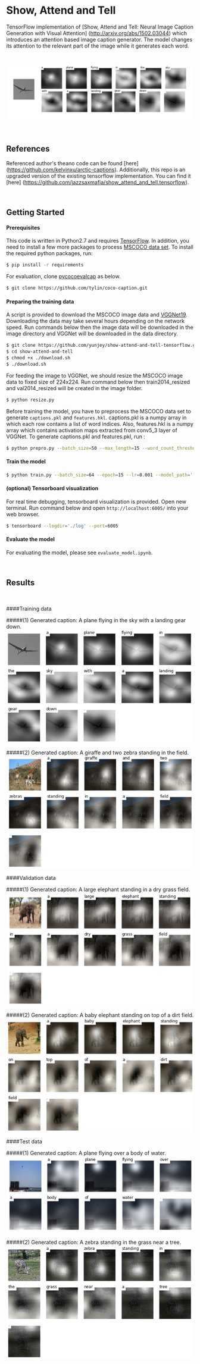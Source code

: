 # Show, Attend and Tell 
TensorFlow implementation of [Show, Attend and Tell: Neural Image Caption Generation with Visual Attention] (http://arxiv.org/abs/1502.03044) which introduces an attention based image caption generator. The model changes its attention to the relevant part of the image while it generates each word.

<br/>

![alt text](jpg/attention_over_time.jpg "soft attention")

<br/>

## References
Referenced author's theano code can be found [here] (https://github.com/kelvinxu/arctic-captions). Additionally, this repo is an upgraded version of the existing tensorflow implementation. You can find it [here] (https://github.com/jazzsaxmafia/show_attend_and_tell.tensorflow).

<br/>





## Getting Started

#### Prerequisites 

This code is written in Python2.7 and requires [TensorFlow](https://www.tensorflow.org/versions/r0.11/get_started/os_setup.html#anaconda-installation). In addition, you need to install a few more packages to process [MSCOCO data set](http://mscoco.org/home/).
To install the required python packages, run:

```bash
$ pip install -r requirements
```

For evaluation, clone [pycocoevalcap](http://mscoco.org/dataset/#download) as below.

```bash
$ git clone https://github.com/tylin/coco-caption.git
```

#### Preparing the training data

A script is provided to download the MSCOCO image data and [VGGNet19](http://www.vlfeat.org/matconvnet/pretrained/). Downloading the data may take several hours depending on the network speed. Run commands below then the image data will be downloaded in the image directory and VGGNet will be downloaded in the data directory.

```bash
$ git clone https://github.com/yunjey/show-attend-and-tell-tensorflow.git
$ cd show-attend-and-tell
$ chmod +x ./download.sh
$ ./download.sh
```


For feeding the image to VGGNet, we should resize the MSCOCO image data to fixed size of 224x224. Run command below then train2014_resized and val2014_resized will be created in the image folder.

```bash
$ python resize.py
```

Before training the model, you have to preprocess the MSCOCO data set to generate `captions.pkl` and `features.hkl`. captions.pkl is a numpy array in which each row contains a list of word indices. Also, features.hkl is a numpy array which contains activation maps extracted from conv5_3 layer of VGGNet. 
To generate captions.pkl and features.pkl, run :

```bash
$ python prepro.py --batch_size=50 --max_length=15 --word_count_threshold=3
```

#### Train the model 

```bash
$ python train.py --batch_size=64 --epoch=15 --lr=0.001 --model_path='./model/lstm' --log_path='./log' 

```
#### (optional) Tensorboard visualization

For real time debugging, tensorboard visualization is provided. 
Open new terminal. Run command below and open `http://localhost:6005/` into your web browser.

```bash
$ tensorboard --logdir='./log' --port=6005 
```

#### Evaluate the model 

For evaluating the model, please see `evaluate_model.ipynb`.


<br/>

## Results
 
<br/>

####Training data

#####(1) Generated caption: A plane flying in the sky with a landing gear down.
![alt text](jpg/train2.jpg "train image")

#####(2) Generated caption: A giraffe and two zebra standing in the field.
![alt text](jpg/train.jpg "train image")

####Validation data

#####(1) Generated caption: A large elephant standing in a dry grass field.
![alt text](jpg/val.jpg "val image")

#####(2) Generated caption: A baby elephant standing on top of a dirt field.
![alt text](jpg/val2.jpg "val image")

####Test data

#####(1) Generated caption: A plane flying over a body of water.
![alt text](jpg/test.jpg "test image")

#####(2) Generated caption: A zebra standing in the grass near a tree.
![alt text](jpg/test2.jpg "test image")

